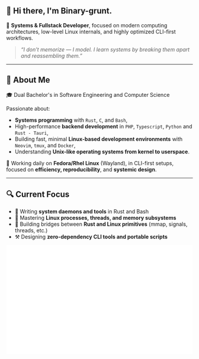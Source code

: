 ## 👋 Hi there, I'm Binary-grunt.

🎯 **Systems & Fullstack Developer**, focused on modern computing architectures, low-level Linux internals, and highly optimized CLI-first workflows.

> _“I don’t memorize — I model. I learn systems by breaking them apart and reassembling them.”_

---

## 🧠 About Me
🎓 Dual Bachelor's in Software Engineering and Computer Science

Passionate about:
- **Systems programming** with `Rust`, `C`, and `Bash`,
- High-performance **backend development** in `PHP`, `Typescript`, `Python` and `Rust - Tauri`,
- Building fast, minimal **Linux-based development environments** with `Neovim`, `tmux`, and `Docker`,
- Understanding **Unix-like operating systems from kernel to userspace**.

📍 Working daily on **Fedora/Rhel Linux** (Wayland), in CLI-first setups, focused on **efficiency, reproducibility**, and **systemic design**.

---

## 🔍 Current Focus

- 🔩 Writing **system daemons and tools** in Rust and Bash
- 🧠 Mastering **Linux processes, threads, and memory subsystems**
- 🛜 Building bridges between **Rust and Linux primitives** (mmap, signals, threads, etc.)
- ⚒️ Designing **zero-dependency CLI tools and portable scripts**

![](https://raw.githubusercontent.com/Binary-Blade/github-stats/master/generated/languages.svg#gh-dark-mode-only)

